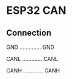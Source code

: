 # ESP32 CAN

## Connection

GND .............. GND

CANL ............. CANL

CANH ............. CANH
